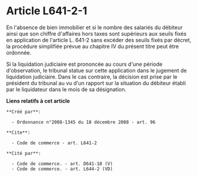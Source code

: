 # Article L641-2-1

En l'absence de bien immobilier et si le nombre des salariés du débiteur ainsi que son chiffre d'affaires hors taxes sont
supérieurs aux seuils fixés en application de l'article L. 641-2 sans excéder des seuils fixés par décret, la procédure
simplifiée prévue au chapitre IV du présent titre peut être ordonnée. 

Si la liquidation judiciaire est prononcée au cours d'une période d'observation, le tribunal statue sur cette application
dans le jugement de liquidation judiciaire. Dans le cas contraire, la décision est prise par le président du tribunal au vu
d'un rapport sur la situation du débiteur établi par le liquidateur dans le mois de sa désignation.

**Liens relatifs à cet article**

	**Créé par**:

	  - Ordonnance n°2008-1345 du 18 décembre 2008 - art. 96

	**Cite**:

	  - Code de commerce - art. L641-2

	**Cité par**:

	  - Code de commerce. - art. D641-10 (V)
	  - Code de commerce. - art. L644-2 (VD)
